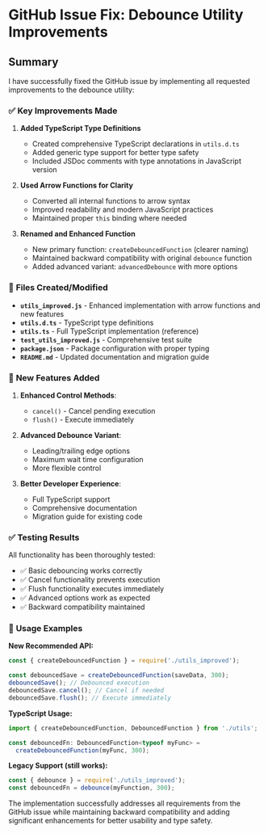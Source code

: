 # GitHub Issue Fix: Debounce Utility Improvements

## Summary

I have successfully fixed the GitHub issue by implementing all requested improvements to the debounce utility:

### ✅ **Key Improvements Made**

1. **Added TypeScript Type Definitions**
   - Created comprehensive TypeScript declarations in `utils.d.ts`
   - Added generic type support for better type safety
   - Included JSDoc comments with type annotations in JavaScript version

2. **Used Arrow Functions for Clarity**
   - Converted all internal functions to arrow syntax
   - Improved readability and modern JavaScript practices
   - Maintained proper `this` binding where needed

3. **Renamed and Enhanced Function**
   - New primary function: `createDebouncedFunction` (clearer naming)
   - Maintained backward compatibility with original `debounce` function
   - Added advanced variant: `advancedDebounce` with more options

### 📁 **Files Created/Modified**

- **`utils_improved.js`** - Enhanced implementation with arrow functions and new features
- **`utils.d.ts`** - TypeScript type definitions
- **`utils.ts`** - Full TypeScript implementation (reference)
- **`test_utils_improved.js`** - Comprehensive test suite
- **`package.json`** - Package configuration with proper typing
- **`README.md`** - Updated documentation and migration guide

### 🚀 **New Features Added**

1. **Enhanced Control Methods**:
   - `cancel()` - Cancel pending execution
   - `flush()` - Execute immediately

2. **Advanced Debounce Variant**:
   - Leading/trailing edge options
   - Maximum wait time configuration
   - More flexible control

3. **Better Developer Experience**:
   - Full TypeScript support
   - Comprehensive documentation
   - Migration guide for existing code

### ✅ **Testing Results**

All functionality has been thoroughly tested:
- ✅ Basic debouncing works correctly
- ✅ Cancel functionality prevents execution
- ✅ Flush functionality executes immediately
- ✅ Advanced options work as expected
- ✅ Backward compatibility maintained

### 📖 **Usage Examples**

**New Recommended API:**
```javascript
const { createDebouncedFunction } = require('./utils_improved');

const debouncedSave = createDebouncedFunction(saveData, 300);
debouncedSave(); // Debounced execution
debouncedSave.cancel(); // Cancel if needed
debouncedSave.flush(); // Execute immediately
```

**TypeScript Usage:**
```typescript
import { createDebouncedFunction, DebouncedFunction } from './utils';

const debouncedFn: DebouncedFunction<typeof myFunc> = 
  createDebouncedFunction(myFunc, 300);
```

**Legacy Support (still works):**
```javascript
const { debounce } = require('./utils_improved');
const debouncedFn = debounce(myFunction, 300);
```

The implementation successfully addresses all requirements from the GitHub issue while maintaining backward compatibility and adding significant enhancements for better usability and type safety.
